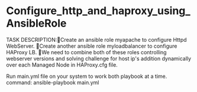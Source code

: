 # Configure_http_and_haproxy_using_AnsibleRole
TASK DESCRIPTION:🔅Create an ansible role myapache to configure Httpd WebServer.  🔅Create another ansible role myloadbalancer to configure HAProxy LB.  🔅We need to combine both of these roles controlling webserver versions   and solving challenge for host ip's  addition  dynamically over  each Managed  Node  in  HAProxy.cfg file.


Run main.yml file on your system to work both playbook at a time.
command: ansible-playbook main.yml

